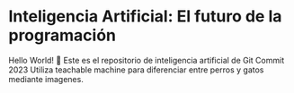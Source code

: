 # Inteligencia Artificial: El futuro de la programación
Hello World! 👋 Este es el repositorio de inteligencia artificial de Git Commit 2023
Utiliza teachable machine para diferenciar entre perros y gatos mediante imagenes.

